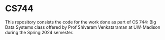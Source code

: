 # CS744
This repository consists the code for the work done as part of CS 744: Big Data Systems class offered by Prof Shivaram Venkataraman at UW-Madison during the Spring 2024 semester.
